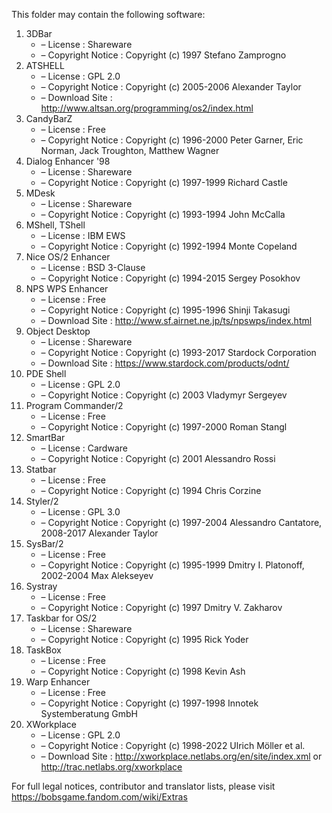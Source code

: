 ﻿This folder may contain the following software:

1. 3DBar
   - – License : Shareware
   - – Copyright Notice : Copyright (c) 1997 Stefano Zamprogno
2. ATSHELL
   - – License : GPL 2.0
   - – Copyright Notice : Copyright (c) 2005-2006 Alexander Taylor
   - – Download Site : http://www.altsan.org/programming/os2/index.html
3. CandyBarZ
   - – License : Free
   - – Copyright Notice : Copyright (c) 1996-2000 Peter Garner, Eric Norman, Jack Troughton, Matthew Wagner
4. Dialog Enhancer '98
   - – License : Shareware
   - – Copyright Notice : Copyright (c) 1997-1999 Richard Castle
5. MDesk
   - – License : Shareware
   - – Copyright Notice : Copyright (c) 1993-1994 John McCalla
6. MShell, TShell
   - – License : IBM EWS
   - – Copyright Notice : Copyright (c) 1992-1994 Monte Copeland
7. Nice OS/2 Enhancer
   - – License : BSD 3-Clause
   - – Copyright Notice : Copyright (c) 1994-2015 Sergey Posokhov
8. NPS WPS Enhancer
   - – License : Free
   - – Copyright Notice : Copyright (c) 1995-1996 Shinji Takasugi
   - – Download Site : http://www.sf.airnet.ne.jp/ts/npswps/index.html
9. Object Desktop
   - – License : Shareware
   - – Copyright Notice : Copyright (c) 1993-2017 Stardock Corporation
   - – Download Site : https://www.stardock.com/products/odnt/
10. PDE Shell
    - – License : GPL 2.0
    - – Copyright Notice : Copyright (c) 2003 Vladymyr Sergeyev
11. Program Commander/2
    - – License : Free
    - – Copyright Notice : Copyright (c) 1997-2000 Roman Stangl
12. SmartBar
    - – License : Cardware
    - – Copyright Notice : Copyright (c) 2001 Alessandro Rossi
13. Statbar
    - – License : Free
    - – Copyright Notice : Copyright (c) 1994 Chris Corzine
14. Styler/2
    - – License : GPL 3.0
    - – Copyright Notice : Copyright (c) 1997-2004 Alessandro Cantatore, 2008-2017 Alexander Taylor
15. SysBar/2
    - – License : Free
    - – Copyright Notice : Copyright (c) 1995-1999 Dmitry I. Platonoff, 2002-2004 Max Alekseyev
16. Systray
    - – License : Free
    - – Copyright Notice : Copyright (c) 1997 Dmitry V. Zakharov
17. Taskbar for OS/2
    - – License : Shareware
    - – Copyright Notice : Copyright (c) 1995 Rick Yoder
18. TaskBox
    - – License : Free
    - – Copyright Notice : Copyright (c) 1998 Kevin Ash
19. Warp Enhancer
    - – License : Free
    - – Copyright Notice : Copyright (c) 1997-1998 Innotek Systemberatung GmbH
20. XWorkplace
    - – License : GPL 2.0
    - – Copyright Notice : Copyright (c) 1998-2022 Ulrich Möller et al.
    - – Download Site : http://xworkplace.netlabs.org/en/site/index.xml or http://trac.netlabs.org/xworkplace

For full legal notices, contributor and translator lists, please visit https://bobsgame.fandom.com/wiki/Extras
